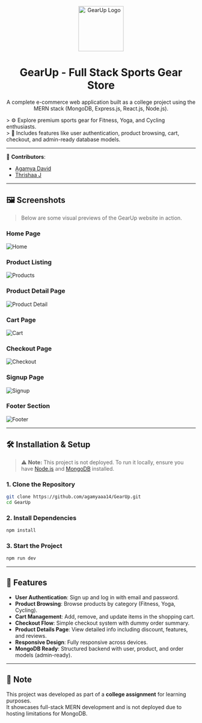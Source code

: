 <p align="center">
  <img src="./screenshots/running-white.png" alt="GearUp Logo" width="120" />
</p>

<h1 align="center">GearUp - Full Stack Sports Gear Store</h1>

<p align="center">
  A complete e-commerce web application built as a college project using the MERN stack (MongoDB, Express.js, React.js, Node.js).
</p>

<p>
  > ⚙️ Explore premium sports gear for Fitness, Yoga, and Cycling enthusiasts. <br/>
  > 🛒 Includes features like user authentication, product browsing, cart, checkout, and admin-ready database models.
</p>

---


👥 **Contributors**:  
- [Agamya David](https://github.com/agamyaaa14)  
- [Thrishaa J](https://github.com/Thrishaa29)  

---

## 🖼️ Screenshots

> Below are some visual previews of the GearUp website in action.

###  Home Page
![Home](./screenshots/home.png)

###  Product Listing
![Products](./screenshots/products.png)

###  Product Detail Page
![Product Detail](./screenshots/product-detail.png)

###  Cart Page
![Cart](./screenshots/cart.png)

###  Checkout Page
![Checkout](./screenshots/checkout.png)

###  Signup Page
![Signup](./screenshots/signup.png)

###  Footer Section
![Footer](./screenshots/footer.png)

---

## 🛠️ Installation & Setup

> ⚠️ **Note:** This project is not deployed. To run it locally, ensure you have [Node.js](https://nodejs.org/) and [MongoDB](https://www.mongodb.com/) installed.

### 1. Clone the Repository
```bash
git clone https://github.com/agamyaaa14/GearUp.git
cd GearUp
```

### 2. Install Dependencies
```bash
npm install
```

### 3. Start the Project
```bash
npm run dev
```

---
## 🚀 Features

-  **User Authentication**: Sign up and log in with email and password.
-  **Product Browsing**: Browse products by category (Fitness, Yoga, Cycling).
-  **Cart Management**: Add, remove, and update items in the shopping cart.
-  **Checkout Flow**: Simple checkout system with dummy order summary.
-  **Product Details Page**: View detailed info including discount, features, and reviews.
-  **Responsive Design**: Fully responsive across devices.
-  **MongoDB Ready**: Structured backend with user, product, and order models (admin-ready).

---

## 📌 Note

This project was developed as part of a **college assignment** for learning purposes.  
It showcases full-stack MERN development and is not deployed due to hosting limitations for MongoDB.
